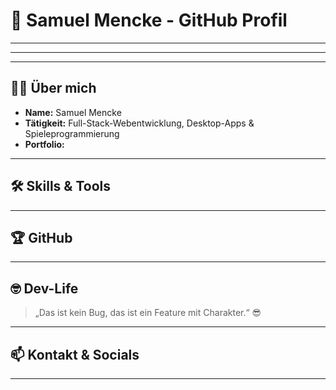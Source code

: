 # 📘 Samuel Mencke - GitHub Profil

---

---

---

## 🙋‍♂️ Über mich

* **Name:** Samuel Mencke
* **Tätigkeit:** Full-Stack-Webentwicklung, Desktop-Apps & Spieleprogrammierung
* **Portfolio:**&#x20;

---

## 🛠️ Skills & Tools

---

## 🏆 GitHub

---

## 🤓 Dev-Life

> „Das ist kein Bug, das ist ein Feature mit Charakter.“ 😎

---

## 📫 Kontakt & Socials

---
